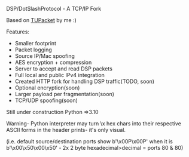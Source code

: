 DSP/DotSlashProtocol - A TCP/IP Fork

Based on [TUPacket](https://github.com/dotslashCosmic/TUPacket) by me :)

Features: 
- Smaller footprint
- Packet logging
- Source IP/Mac spoofing
- AES encryption + compression
- Server to accept and read DSP packets
- Full local and public IPv4 integration
- Created HTTP fork for handling DSP traffic(TODO, soon)
- Optional encryption(soon)
- Larger payload per fragmentation(soon)
- TCP/UDP spoofing(soon)

Still under construction
Python =>3.10

Warning- Python interpreter may turn \x hex chars into their respective ASCII forms in the header prints- it's only visual.

(i.e. default source/destination ports show b'\x00P\x00P' when it is b'\x00\x50\x00\x50' - 2x 2 byte hexadecimal>decimal = ports 80 & 80)

